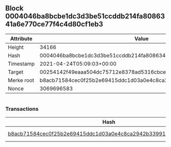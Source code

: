 ## Block 0004046ba8bcbe1dc3d3be51ccddb214fa8086341a6e770ce77f4c4d80cf1eb3

Attribute | Value
--- | ---
Height | 34166
Hash | 0004046ba8bcbe1dc3d3be51ccddb214fa8086341a6e770ce77f4c4d80cf1eb3
Timestamp | 2021-04-24T05:09:03+00:00
Target | 00254142f49eaaa504dc75712e8378ad5316cbcead634704b3734b6271167cc4
Merke root | b8acb71584cec0f25b2e69415ddc1d03a0e4c8ca2942b3399197b1c4a79cc47b
Nonce | 3069696583

```

```

### Transactions

Hash | Amount
--- | ---
[b8acb71584cec0f25b2e69415ddc1d03a0e4c8ca2942b3399197b1c4a79cc47b](b8acb71584cec0f25b2e69415ddc1d03a0e4c8ca2942b3399197b1c4a79cc47b.md) | 10.00000000 SKEPTI 
